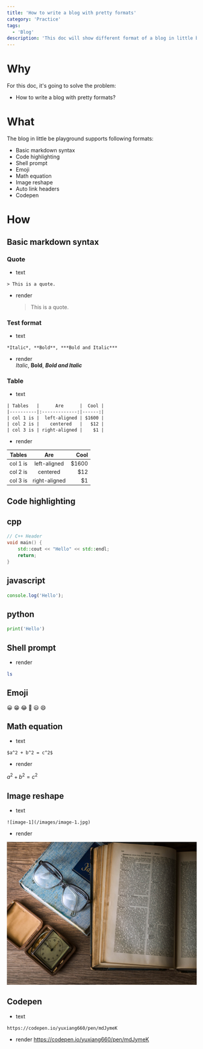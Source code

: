 ```yaml
---
title: 'How to write a blog with pretty formats'
category: 'Practice'
tags:
  - 'Blog'
description: 'This doc will show different format of a blog in little bee playground.'
---
```


# Why

For this doc, it's going to solve the problem:

- How to write a blog with pretty formats?

# What

The blog in little be playground supports following formats:

- Basic markdown syntax
- Code highlighting
- Shell prompt
- Emoji
- Math equation
- Image reshape
- Auto link headers
- Codepen

# How

## Basic markdown syntax

### Quote

- text

```
> This is a quote.
```

- render<br>
  > This is a quote.

### Test format

- text

```
*Italic*, **Bold**, ***Bold and Italic***
```

- render<br> _Italic_, **Bold**, **_Bold and Italic_**

### Table

- text

```
| Tables   |      Are      |  Cool |
|----------|:-------------:|------:|
| col 1 is |  left-aligned | $1600 |
| col 2 is |    centered   |   $12 |
| col 3 is | right-aligned |    $1 |
```

- render

| Tables   |      Are      |   Cool |
| -------- | :-----------: | -----: |
| col 1 is | left-aligned  | \$1600 |
| col 2 is |   centered    |   \$12 |
| col 3 is | right-aligned |    \$1 |

## Code highlighting

## cpp

```cpp
// C++ Header
void main() {
    std::cout << "Hello" << std::endl;
    return;
}
```

## javascript

```js
console.log('Hello');
```

## python

```python
print('Hello')
```

## Shell prompt

- render

```bash
ls
```

## Emoji

😀 😁 😂 🤣 😃 😄

## Math equation

- text

```
$a^2 + b^2 = c^2$
```

- render

$a^2 + b^2 = c^2$

## Image reshape

- text

```
![image-1](/images/image-1.jpg)
```

- render

![image-1](/images/image-1.jpg)

## Codepen

- text

```
https://codepen.io/yuxiang660/pen/mdJymeK
```

- render https://codepen.io/yuxiang660/pen/mdJymeK
